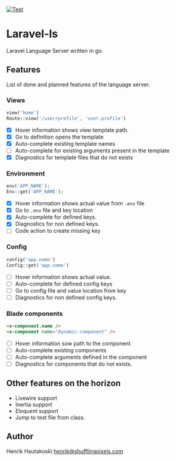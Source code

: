[![Test](https://github.com/shufflingpixels/laravel-ls/actions/workflows/test.yml/badge.svg)](https://github.com/shufflingpixels/laravel-ls/actions/workflows/test.yml)

# Laravel-ls

Laravel Language Server written in go.

## Features

List of done and planned features of the language server.

### Views

```php
view('home')
Route::view('/user/profile', 'user.profile')
```

- [x] Hover information shows view template path.
- [x] Go to definition opens the template
- [x] Auto-complete existing template names
- [ ] Auto-complete for existing arguments present in the template
- [x] Diagnostics for template files that do not exists

### Environment

```php
env('APP_NAME');
Env::get('APP_NAME');
```

- [x] Hover information shows actual value from `.env` file
- [x] Go to `.env` file and key location
- [x] Auto-complete for defined keys.
- [x] Diagnostics for non defined keys.
- [ ] Code action to create missing key

### Config

```php
config('app.name')
Config::get('app.name')
```

- [ ] Hover information shows actual value.
- [ ] Auto-complete for defined config keys
- [ ] Go to config file and value location from key
- [ ] Diagnostics for non defined config keys.

### Blade components

```html
<x-component.name />
<x-component name="dynamic-component" />
```

- [ ] Hover information sow path to the component
- [ ] Auto-complete existing components
- [ ] Auto-complete arguments defined in the component 
- [ ] Diagnostics for components that do not exists.

## Other features on the horizon

- Livewire support
- Inertia support
- Eloquent support
- Jump to test file from class.

## Author

Henrik Hautakoski <henrik@shufflingpixels.com>
